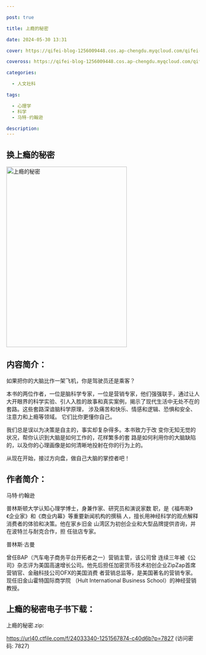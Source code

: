 ```yaml
---

post: true

title: 上瘾的秘密

date: 2024-05-30 13:31

cover: https://qifei-blog-1256009448.cos.ap-chengdu.myqcloud.com/qifei-blog/s34497164.jpg

coveross: https://qifei-blog-1256009448.cos.ap-chengdu.myqcloud.com/qifei-blog/s34497164.jpg

categories:

  - 人文社科

tags:

  - 心理学
  - 科学
  - 马特·约翰逊

description:
---
```


## 换上瘾的秘密

<img alt="上瘾的秘密" class="aligncenter loading" data-was-processed="true" decoding="async" fetchpriority="high" height="471" src="https://qifei-blog-1256009448.cos.ap-chengdu.myqcloud.com/qifei-blog/s34497164.jpg" style="cursor: zoom-in;" width="314"/>

## 内容简介：

如果把你的大脑比作一架飞机，你是驾驶员还是乘客？

本书的两位作者，一位是脑科学专家，一位是营销专家，他们强强联手，通过让人大开眼界的科学实验、引人入胜的故事和真实案例，揭示了现代生活中无处不在的套路。这些套路深谙脑科学原理， 涉及痛苦和快乐、情感和逻辑、恐惧和安全、注意力和上瘾等领域。 它们比你更懂你自己。

我们总是误以为决策是自主的，事实却复杂得多。本书致力于改 变你无知无觉的状况，帮你认识到大脑是如何工作的，花样繁多的套 路是如何利用你的大脑缺陷的，以及你的心理画像是如何清晰地投射在你的行为上的。

从现在开始，接过方向盘，做自己大脑的掌控者吧！

## 作者简介：

马特·约翰逊

普林斯顿大学认知心理学博士，身兼作家、研究员和演说家数 职，是《福布斯》《企业家》和《商业内幕》等重要新闻机构的撰稿 人，擅长用神经科学的观点解释消费者的体验和决策。他在家乡旧金 山湾区为初创企业和大型品牌提供咨询，并在波特兰与耐克合作，担 任驻店专家。

普林斯·古曼

曾任BAP（汽车电子商务平台开拓者之一）营销主管，该公司曾 连续三年被《公司》杂志评为美国高速增长公司。他先后担任加密货币技术初创企业ZipZap首席营销官、金融科技公司OFX的美国消费 者营销总监等，是美国著名的营销专家。现任旧金山霍特国际商学院 （Hult International Business School）的神经营销教授。

## 上瘾的秘密电子书下载：

上瘾的秘密.zip: 

https://url40.ctfile.com/f/24033340-1251567874-c40d6b?p=7827 (访问密码: 7827)
